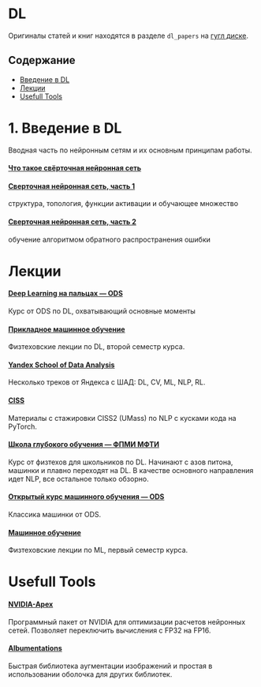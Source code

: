 # DL

Оригиналы статей и книг находятся в разделе ```dl_papers``` на [гугл диске](https://drive.google.com/drive/u/1/folders/1KuU9N9RAQjvAJnYnVIWo1lSk8Nejttjc).

## Содержание
* [Введение в DL](#overview)
* [Лекции](#lectures)
* [Usefull Tools](#tools)

# 1. Введение в DL <a class="anchor" id="overview"></a>

Вводная часть по нейронным сетям и их основным принципам работы.

#### [Что такое свёрточная нейронная сеть](https://habr.com/ru/post/309508/)

#### [Сверточная нейронная сеть, часть 1](https://habr.com/ru/post/348000/)

структура, топология, функции активации и обучающее множество

#### [Сверточная нейронная сеть, часть 2](https://habr.com/ru/post/348028/)

обучение алгоритмом обратного распространения ошибки

#### []()

#### []()

#### []()

#### []()

#### []()


# Лекции <a class="anchor" id="lectures"></a>

#### [Deep Learning на пальцах — ODS](https://dlcourse.ai/)

Курс от ODS по DL, охватывающий основные моменты 

#### [Прикладное машинное обучение](https://www.youtube.com/playlist?list=PL4_hYwCyhAvZeq93ssEUaR47xhvs7IhJM)

Физтеховские лекции по DL, второй семестр курса.

#### [Yandex School of Data Analysis](https://github.com/yandexdataschool)

Несколько треков от Яндекса с ШАД: DL, CV, ML, NLP, RL.

#### [CISS](https://github.com/text-machine-lab/ciss2_materials)

Материалы с стажировки CISS2 (UMass) по NLP с кусками кода на PyTorch.

#### [Школа глубокого обучения — ФПМИ МФТИ](https://www.dlschool.org/)

Курс от физтехов для школьников по DL. Начинают с азов питона, машинки и плавно переходят на DL. В качестве основного направления идет NLP, все остальное только обзорно.

#### [Открытый курс машинного обучения — ODS](https://habr.com/ru/company/ods/blog/322626/)

Классика машинки от ODS.

#### [Машинное обучение](https://www.youtube.com/playlist?list=PL4_hYwCyhAvasRqzz4w562ce0esEwS0Mt)

Физтеховские лекции по ML, первый семестр курса.


# Usefull Tools <a class="anchor" id="tools"></a>

#### [NVIDIA-Apex](https://github.com/NVIDIA/apex)

Программный пакет от NVIDIA для оптимизации расчетов нейронных сетей. Позволяет переключить вычисления с FP32 на FP16.

#### [Albumentations](https://github.com/albu/albumentations)

Быстрая библиотека аугментации изображений и простая в использовании оболочка для других библиотек.

